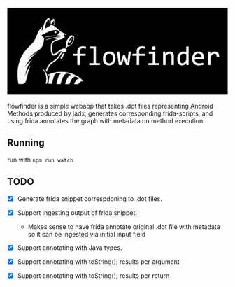 ![](./dist/imgs/LOGO.png)

flowfinder is a simple webapp that takes .dot files representing Android Methods produced by jadx, generates corresponding frida-scripts, and using frida annotates the graph with metadata on method execution.

## Running

run with `npm run watch`

## TODO

 - [X] Generate frida snippet correspdoning to .dot files.
 - [X] Support ingesting output of frida snippet.
    - Makes sense to have frida annotate original .dot file with metadata so it can be ingested via initial input field
 - [X] Support annotating with Java types.
 - [X] Support annotating with toString(); results per argument
 - [X] Support annotating with toString(); results per return

